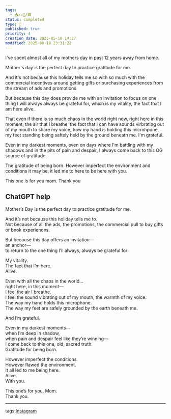 ```yaml
---
tags:
  - 📥️/✍🏻/🟩
status: completed
type: 📸
published: true
priority: 4
creation date: 2025-05-10 14:27
modified: 2025-08-18 23:31:22
---
```

I've spent almost all of my mothers day in past 12 years away from home. 


Mother's day is the perfect day to practice gratitude for me. 

And it's not because this holiday tells me so with so much with the commercial incentives around getting gifts or purchasing experiences from the stream of ads and promotions

But because this day does provide me with an invitation to focus on one thing I will always always be grateful for, which is my vitality, the fact that I am here alive.

That even if there is so much chaos in the world right now, right here in this moment, the air that I breathe, the fact that I can have sounds virbrating out of my mouth to share my voice, how my hand is holding this microhpone, my feet standing being saftely held by the ground beneath me. I'm grateful.

Even in my darkest moments, even on days where I'm battling with my shadows and in the pits of pain and despair, I always come back to this OG source of gratitude. 

The gratitude of being born. However imperfect the environment and conditions it may be, it led me to here to be here with you. 

This one is for you mom. Thank you


## ChatGPT help

Mother’s Day is the perfect day to practice gratitude for me.

And it’s not because this holiday tells me to.  
Not because of all the ads, the promotions, the commercial pull to buy gifts or book experiences.

But because this day offers an invitation—  
an anchor—  
to return to the one thing I’ll always, always be grateful for:

My vitality.  
The fact that I’m here.  
Alive.

Even with all the chaos in the world…  
right here, in this moment—  
I feel the air I breathe.  
I feel the sound vibrating out of my mouth, the warmth of my voice.  
The way my hand holds this microphone.  
The way my feet are safely grounded by the earth beneath me.

And I’m grateful.

Even in my darkest moments—  
when I’m deep in shadow,  
when pain and despair feel like they’re winning—  
I come back to this one, old, sacred truth:  
Gratitude for being born.

However imperfect the conditions.  
However flawed the environment.  
It all led to me being here.  
Alive.  
With you.

This one’s for you, Mom.  
Thank you.


---
tags:[Instagram](instagram)